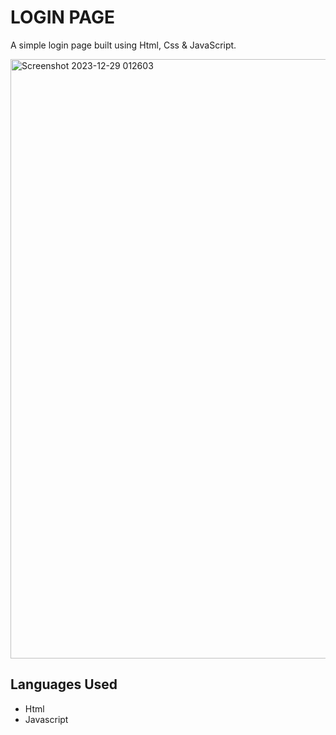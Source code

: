 # LOGIN PAGE

A simple login page built using Html, Css & JavaScript.

<img width="959" alt="Screenshot 2023-12-29 012603" src="https://github.com/ArpanSurin/Login-Page/assets/150426561/92d2fac7-6245-4017-ab3f-0e421d300afc">

## Languages Used

* Html
* Javascript
